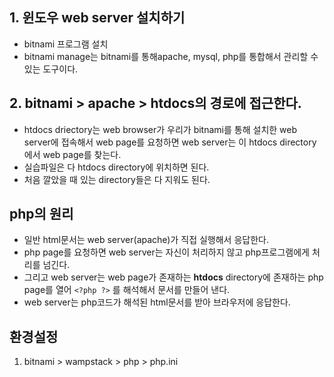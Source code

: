 ## 1. 윈도우 web server 설치하기
  - bitnami 프로그램 설치
  - bitnami manage는 bitnami를 통해apache, mysql, php를 통합해서 관리할 수 있는 도구이다.
  
  
 ## 2. bitnami > apache > htdocs의 경로에 접근한다.
  - htdocs driectory는 web browser가 우리가 bitnami를 통해 설치한 web server에 접속해서 web page를 요청하면 web server는 이 htdocs directory에서 web page를 찾는다.
  - 실습파일은 다 htdocs directory에 위치하면 된다.
  - 처음 깔았을 때 있는 directory들은 다 지워도 된다.
  
  
  
## php의 원리
- 일반 html문서는 web server(apache)가 직접 실행해서 응답한다.
- php page를 요청하면 web server는 자신이 처리하지 않고 php프로그램에게 처리를 넘긴다.
- 그리고 web server는 web page가 존재하는 **htdocs** directory에 존재하는 php page를 열어 ```<?php ?>``` 를 해석해서 문서를 만들어 낸다.
- web server는 php코드가 해석된 html문서를 받아 브라우저에 응답한다.



## 환경설정
1. bitnami > wampstack > php > php.ini
